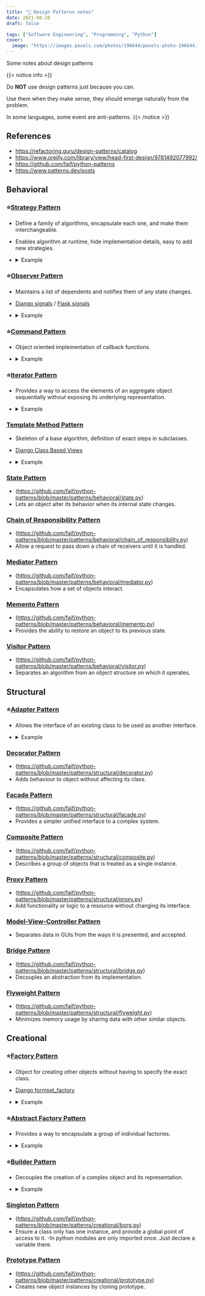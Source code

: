 ```yaml
---
title: "📝 Design Patterns notes"
date: 2021-08-28
draft: false

tags: ["Software Engineering", "Programming", "Python"]
cover:
  image: "https://images.pexels.com/photos/196644/pexels-photo-196644.jpeg?cs=srgb&dl=pexels-picjumbocom-196644.jpg&fm=jpg"
---
```


Some notes about design patterns

<!--more-->

{{< notice info >}}

Do **NOT** use design patterns just because you can.

Use them when they make sense, they should emerge naturally from the problem.

In some languages, some event are anti-patterns.
{{< /notice >}}

## References
- https://refactoring.guru/design-patterns/catalog
- https://www.oreilly.com/library/view/head-first-design/9781492077992/
- https://github.com/faif/python-patterns
- https://www.patterns.dev/posts

## Behavioral

### ⭐[Strategy Pattern](https://refactoring.guru/design-patterns/strategy)

- Define a family of algorithms, encapsulate each one, and make them interchangeable.
- Enables algorithm at runtime, hide implementation details, easy to add new strategies.
- <details>
    <summary>Example</summary>

    ```python
    from typing import Protocol

    class Order:
        def __init__(
            self,
            price: float,
            discount_strategy: "DiscountStrategy" = None,
        ):
            self.price = price
            self.discount_strategy = discount_strategy

        def apply_discount(self) -> float:
            if self.discount_strategy:
                discount = self.discount_strategy(self)
            else:
                discount = 0
            return self.price - discount


    class DiscountStrategy(Protocol):
        def __call__(self, order: Order) -> float:
            ...


    def ten_percent_discount(order: Order) -> float:
        return order.price * 0.1


    def on_sale_discount(order: Order) -> float:
        return order.price * 0.25 + 20


    if __name__ == "__main__":
        order = Order(100, discount_strategy=ten_percent_discount)
        print(order.apply_discount())

        order = Order(100, discount_strategy=on_sale_discount)
        print(order.apply_discount())

    ```

    </details>

### ⭐[Observer Pattern](https://refactoring.guru/design-patterns/observer)


- Maintains a list of dependents and notifies them of any state changes.
- [Django signals](https://docs.djangoproject.com/en/4.2/topics/signals/) / [Flask signals](https://flask.palletsprojects.com/en/2.3.x/signals/)
- <details>
    <summary>Example</summary>

    ```python
    class Observer(Protocol):
        def update(self, subject: "Subject") -> None:
            ...


    class Subject:
        def __init__(self) -> None:
            self._observers: list[Observer] = []

        def attach(self, observer: Observer) -> None:
            if observer not in self._observers:
                self._observers.append(observer)

        def detach(self, observer: Observer) -> None:
            with suppress(ValueError):
                self._observers.remove(observer)

        def notify(self, modifier: Observer | None = None) -> None:
            for observer in self._observers:
                if modifier != observer:
                    observer.update(self)


    class Data(Subject):
        def __init__(self, name: str = "") -> None:
            super().__init__()
            self.name = name
            self._data = 0

        @property
        def data(self) -> int:
            return self._data

        @data.setter
        def data(self, value: int) -> None:
            self._data = value
            self.notify()


    class HexViewer:
        def update(self, subject: Data) -> None:
            print(f"HexViewer: Subject {subject.name} has data 0x{subject.data:x}")


    class DecimalViewer:
        def update(self, subject: Data) -> None:
            print(f"DecimalViewer: Subject {subject.name} has data {subject.data}")


    if __name__ == "__main__":
        data1 = Data("Data 1")
        view1 = DecimalViewer()
        view2 = HexViewer()
        data1.attach(view1)
        data1.attach(view2)
        data1.data = 10
    ```

    </details>

### ⭐[Command Pattern](https://refactoring.guru/design-patterns/command)

- Object oriented implementation of callback functions.
- <details>
    <summary>Example</summary>

    ```python
    from typing import Protocol


    class HideFileCommand:
        def __init__(self) -> None:
            self._hidden_files: list[str] = []

        def execute(self, filename: str) -> None:
            print(f"hiding {filename}")
            self._hidden_files.append(filename)

        def undo(self) -> None:
            filename = self._hidden_files.pop()
            print(f"un-hiding {filename}")


    class DeleteFileCommand:
        def __init__(self) -> None:
            self._deleted_files: list[str] = []

        def execute(self, filename: str) -> None:
            print(f"deleting {filename}")
            self._deleted_files.append(filename)

        def undo(self) -> None:
            filename = self._deleted_files.pop()
            print(f"restoring {filename}")


    class Command(Protocol):
        def execute(self, filename: str) -> None:
            ...

        def undo(self) -> None:
            ...


    class MenuItem:
        def __init__(self, command: Command) -> None:
            self._command = command

        def on_do_press(self, filename: str) -> None:
            self._command.execute(filename)

        def on_undo_press(self) -> None:
            self._command.undo()


    if __name__ == "__main__":
        item1 = MenuItem(DeleteFileCommand())
        item2 = MenuItem(HideFileCommand())

        test_file_name = "test-file"
        item1.on_do_press(test_file_name)
        item1.on_undo_press()
        item2.on_do_press(test_file_name)
        item2.on_undo_press()
    ```

    </details>

### ⭐[Iterator Pattern](https://refactoring.guru/design-patterns/iterator)

- Provides a way to access the elements of an aggregate object
sequentially without exposing its underlying representation.

- <details>
    <summary>Example</summary>

    ```python
    def count_to(count: int):
        """Counts by word numbers, up to a maximum of five"""
        numbers = ["one", "two", "three", "four", "five"]
        yield from numbers[:count]

    def count_to_five() -> None:
        return count_to(5)

    for number in count_to_five():
        print(number)
    ```

    </details>

### [Template Method Pattern](https://refactoring.guru/design-patterns/template-method)

- Skeleton of a base algorithm, definition of exact steps in subclasses.
- [Django Class Based Views](https://docs.djangoproject.com/en/2.1/topics/class-based-views/)
- <details>
    <summary>Example</summary>

    ```python
        def template_function(getter, converter=None, to_save=False) -> None:
            data = getter()
            print(f"Got `{data}`")

            if len(data) <= 3 and converter:
                data = converter(data)
            else:
                print("Skip conversion")

            if to_save:
                saver()

            print(f"`{data}` was processed")
    ```

    </details>

### [State Pattern](https://refactoring.guru/design-patterns/state)

- (https://github.com/faif/python-patterns/blob/master/patterns/behavioral/state.py)
- Lets an object alter its behavior when its internal state changes.

### [Chain of Responsibility Pattern](https://refactoring.guru/design-patterns/chain-of-responsibility)

- (https://github.com/faif/python-patterns/blob/master/patterns/behavioral/chain_of_responsibility.py)
- Allow a request to pass down a chain of receivers until it is handled.

### [Mediator Pattern](https://refactoring.guru/design-patterns/mediator)

- (https://github.com/faif/python-patterns/blob/master/patterns/behavioral/mediator.py)
- Encapsulates how a set of objects interact.

### [Memento Pattern](https://refactoring.guru/design-patterns/memento)

- (https://github.com/faif/python-patterns/blob/master/patterns/behavioral/memento.py)
- Provides the ability to restore an object to its previous state.

### [Visitor Pattern](https://refactoring.guru/design-patterns/visitor)

- (https://github.com/faif/python-patterns/blob/master/patterns/behavioral/visitor.py)
- Separates an algorithm from an object structure on which it operates.

## Structural

### ⭐[Adapter Pattern](https://refactoring.guru/design-patterns/adapter)

- Allows the interface of an existing class to be used as another interface.
- <details>
    <summary>Example</summary>

    ```python
    T = TypeVar("T")

    class Adapter:

        def __init__(self, obj: T, **adapted_methods: Callable):
            """We set the adapted methods in the object's dict."""
            self.obj = obj
            self.__dict__.update(adapted_methods)

        def __getattr__(self, attr):
            """All non-adapted calls are passed to the object."""
            return getattr(self.obj, attr)

        def original_dict(self):
            """Print original object dict."""
            return self.obj.__dict__

    cat = Cat()
    objects.append(Adapter(cat, make_noise=cat.meow))
    human = Human()
    objects.append(Adapter(human, make_noise=human.speak))
    car = Car()
    objects.append(Adapter(car, make_noise=lambda: car.make_noise(3)))

    for obj in objects:
        print("A {0} goes {1}".format(obj.name, obj.make_noise()))
    ```

    </details>

### [Decorator Pattern](https://refactoring.guru/design-patterns/decorator)

- (https://github.com/faif/python-patterns/blob/master/patterns/structural/decorator.py)
- Adds behaviour to object without affecting its class.

### [Facade Pattern](https://refactoring.guru/design-patterns/facade)

- (https://github.com/faif/python-patterns/blob/master/patterns/structural/facade.py)
- Provides a simpler unified interface to a complex system.


### [Composite Pattern](https://refactoring.guru/design-patterns/composite)

- (https://github.com/faif/python-patterns/blob/master/patterns/structural/composite.py)
- Describes a group of objects that is treated as a single instance.

### [Proxy Pattern](https://refactoring.guru/design-patterns/proxy)

- (https://github.com/faif/python-patterns/blob/master/patterns/structural/proxy.py)
- Add functionality or logic to a resource without changing its interface.

### [Model-View-Controller Pattern](https://github.com/faif/python-patterns/blob/master/patterns/structural/mvc.py)

- Separates data in GUIs from the ways it is presented, and accepted.

### [Bridge Pattern](https://refactoring.guru/design-patterns/bridge)

- (https://github.com/faif/python-patterns/blob/master/patterns/structural/bridge.py)
- Decouples an abstraction from its implementation.

### [Flyweight Pattern](https://refactoring.guru/design-patterns/flyweight)

- (https://github.com/faif/python-patterns/blob/master/patterns/structural/flyweight.py)
- Minimizes memory usage by sharing data with other similar objects.

## Creational

### ⭐[Factory Pattern](https://refactoring.guru/design-patterns/factory-method)

- Object for creating other objects without having to specify the exact class.
- [Django formset_factory](https://docs.djangoproject.com/en/4.0/topics/forms/formsets/)
- <details>
    <summary>Example</summary>

    ```python
    class GreekLocalizer:
        def __init__(self) -> None:
            self.translations = {"dog": "σκύλος", "cat": "γάτα"}

        def localize(self, msg: str) -> str:
            return self.translations.get(msg, msg)


    class EnglishLocalizer:
        def localize(self, msg: str) -> str:
            return msg


    def get_localizer(language: str = "English") -> object:
        localizers = {
            "English": EnglishLocalizer,
            "Greek": GreekLocalizer,
        }

        return localizers[language]()

    e, g = get_localizer(language="English"), get_localizer(language="Greek")
    for msg in ["dog", "parrot", "cat", "bear"]:
        print(e.localize(msg), g.localize(msg))
    ```
    </details>


### ⭐[Abstract Factory Pattern](https://refactoring.guru/design-patterns/abstract-factory)

- Provides a way to encapsulate a group of individual factories.
- <details>
    <summary>Example</summary>

    ```python
    class PetShop:

        """A pet shop"""

        def __init__(self, animal_factory: Type[Pet]) -> None:
            """pet_factory is our abstract factory.  We can set it at will."""

            self.pet_factory = animal_factory

        def buy_pet(self, name: str) -> Pet:
            """Creates and shows a pet using the abstract factory"""

            pet = self.pet_factory(name)
            print(f"Here is your lovely {pet}")
            return pet

    # Create a random animal
    def random_animal(name: str) -> Pet:
        """Let's be dynamic!"""
        return random.choice([Dog, Cat])(name)
    
    cat_shop = PetShop(Cat)
    pet = cat_shop.buy_pet("Lucy")

    shop = PetShop(random_animal)
    pet = shop.buy_pet("Max")
    ```
    </details>

### ⭐[Builder Pattern](https://refactoring.guru/design-patterns/builder)

- Decouples the creation of a complex object and its representation.
- <details>
    <summary>Example</summary>

    ```python
    class Building:
        def __init__(self) -> None:
            self.build_floor()
            self.build_size()

        def build_floor(self):
            raise NotImplementedError

        def build_size(self):
            raise NotImplementedError

        def __repr__(self) -> str:
            return "Floor: {0.floor} | Size: {0.size}".format(self)


    # Concrete Buildings
    class House(Building):
        def build_floor(self) -> None:
            self.floor = "One"

        def build_size(self) -> None:
            self.size = "Big"


    class Flat(Building):
        def build_floor(self) -> None:
            self.floor = "More than One"

        def build_size(self) -> None:
            self.size = "Small"
    ```
    </details>

### [Singleton Pattern](https://refactoring.guru/design-patterns/singleton)

- (https://github.com/faif/python-patterns/blob/master/patterns/creational/borg.py)
- Ensure a class only has one instance, and provide a global point of access to it.
-In python modules are only imported once. Just declare a variable there.



### [Prototype Pattern](https://refactoring.guru/design-patterns/prototype)

- (https://github.com/faif/python-patterns/blob/master/patterns/creational/prototype.py)
- Creates new object instances by cloning prototype.
